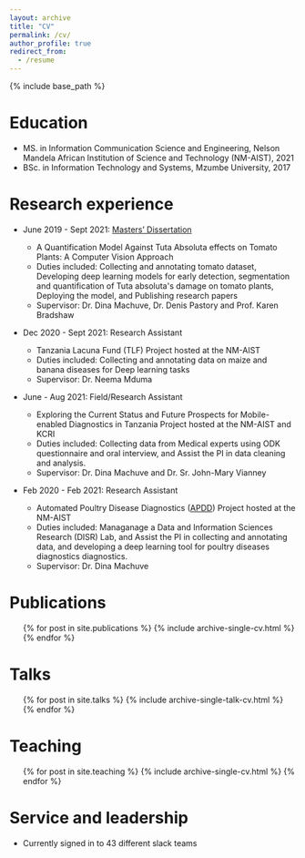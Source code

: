 ```yaml
---
layout: archive
title: "CV"
permalink: /cv/
author_profile: true
redirect_from:
  - /resume
---
```


{% include base_path %}

Education
======
* MS. in Information Communication Science and Engineering, Nelson Mandela African Institution of Science and Technology (NM-AIST), 2021
* BSc. in Information Technology and Systems, Mzumbe University, 2017

Research experience
======
* June 2019 - Sept 2021: [Masters’ Dissertation](https://dspace.nm-aist.ac.tz/handle/20.500.12479/1602)
  * A Quantification Model Against Tuta Absoluta effects on Tomato Plants: A Computer Vision Approach
  * Duties included: Collecting and annotating tomato dataset, Developing deep learning models for early detection, segmentation and quantification of Tuta absoluta's damage on tomato plants, Deploying the model, and Publishing research papers 
  * Supervisor: Dr. Dina Machuve, Dr. Denis Pastory and Prof. Karen Bradshaw
    
* Dec 2020 - Sept 2021: Research Assistant
  * Tanzania Lacuna Fund (TLF) Project hosted at the NM-AIST
  * Duties included: Collecting and annotating data on maize and banana diseases for Deep learning tasks
  * Supervisor: Dr. Neema Mduma
 
* June - Aug 2021: Field/Research Assistant
  * Exploring the Current Status and Future Prospects for Mobile-enabled Diagnostics in Tanzania Project hosted at the NM-AIST and KCRI
  * Duties included: Collecting data from Medical experts using ODK questionnaire and oral interview, and Assist the PI in data cleaning and analysis.
  * Supervisor: Dr. Dina Machuve and Dr. Sr. John-Mary Vianney

* Feb 2020 - Feb 2021: Research Assistant
  * Automated Poultry Disease Diagnostics ([APDD](https://twiga2.github.io/apdd/theteam/)) Project hosted at the NM-AIST
  * Duties included: Managanage a Data and Information Sciences Research (DISR) Lab, and Assist the PI in collecting and annotating data, and developing a deep learning tool for poultry diseases diagnostics diagnostics.
  * Supervisor: Dr. Dina Machuve
  

Publications
======
  <ul>{% for post in site.publications %}
    {% include archive-single-cv.html %}
  {% endfor %}</ul>
  
Talks
======
  <ul>{% for post in site.talks %}
    {% include archive-single-talk-cv.html %}
  {% endfor %}</ul>
  
Teaching
======
  <ul>{% for post in site.teaching %}
    {% include archive-single-cv.html %}
  {% endfor %}</ul>
  
Service and leadership
======
* Currently signed in to 43 different slack teams
